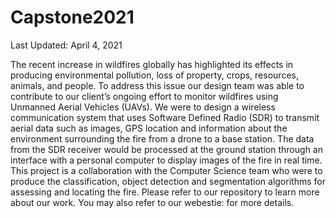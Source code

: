 # Capstone2021
Last Updated: April 4, 2021

The recent increase in wildfires globally has highlighted its effects in producing environmental pollution, loss of property, crops, resources, animals, and people. To address this issue our design team was able to contribute to our client’s ongoing effort to monitor wildfires using Unmanned Aerial Vehicles (UAVs). We were to design a wireless communication system that uses Software Defined Radio (SDR) to transmit aerial data such as images, GPS location and information about the environment surrounding the fire from a drone to a base station. The data from the SDR receiver would be processed at the ground station through an interface with a personal computer to display images of the fire in real time. This project is a collaboration with the Computer Science team who were to produce the classification, object detection and segmentation algorithms for assessing and locating the fire. Please refer to our repository to learn more about our work. You may also refer to our webestie: for more details. 
 
